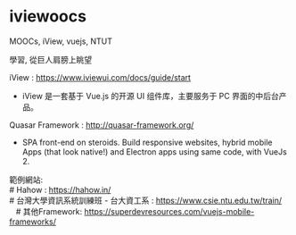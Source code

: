 # iviewoocs
  MOOCs, iView, vuejs, NTUT
  
  學習, 從巨人肩膀上眺望
  
iView : https://www.iviewui.com/docs/guide/start  
  * iView 是一套基于 Vue.js 的开源 UI 组件库，主要服务于 PC 界面的中后台产品。  
  
Quasar Framework : http://quasar-framework.org/  
  * SPA front-end on steroids.  Build responsive websites, hybrid mobile Apps (that look native!) and Electron apps using same code, with VueJs 2.   
  
  
範例網站:  
    # Hahow : https://hahow.in/  
    # 台灣大學資訊系統訓練班 - 台大資工系 : https://www.csie.ntu.edu.tw/train/  
    # 其他Framework: https://superdevresources.com/vuejs-mobile-frameworks/  
    
